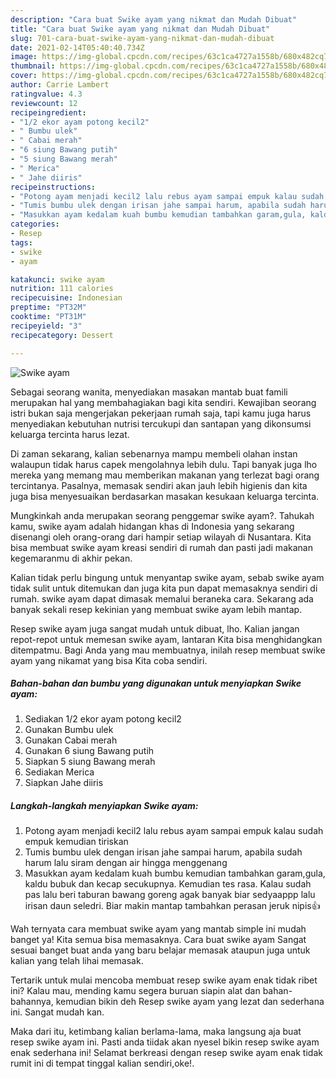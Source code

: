 ```yaml
---
description: "Cara buat Swike ayam yang nikmat dan Mudah Dibuat"
title: "Cara buat Swike ayam yang nikmat dan Mudah Dibuat"
slug: 701-cara-buat-swike-ayam-yang-nikmat-dan-mudah-dibuat
date: 2021-02-14T05:40:40.734Z
image: https://img-global.cpcdn.com/recipes/63c1ca4727a1558b/680x482cq70/swike-ayam-foto-resep-utama.jpg
thumbnail: https://img-global.cpcdn.com/recipes/63c1ca4727a1558b/680x482cq70/swike-ayam-foto-resep-utama.jpg
cover: https://img-global.cpcdn.com/recipes/63c1ca4727a1558b/680x482cq70/swike-ayam-foto-resep-utama.jpg
author: Carrie Lambert
ratingvalue: 4.3
reviewcount: 12
recipeingredient:
- "1/2 ekor ayam potong kecil2"
- " Bumbu ulek"
- " Cabai merah"
- "6 siung Bawang putih"
- "5 siung Bawang merah"
- " Merica"
- " Jahe diiris"
recipeinstructions:
- "Potong ayam menjadi kecil2 lalu rebus ayam sampai empuk kalau sudah empuk kemudian tiriskan"
- "Tumis bumbu ulek dengan irisan jahe sampai harum, apabila sudah harum lalu siram dengan air hingga menggenang"
- "Masukkan ayam kedalam kuah bumbu kemudian tambahkan garam,gula, kaldu bubuk dan kecap secukupnya. Kemudian tes rasa. Kalau sudah pas lalu beri taburan bawang goreng agak banyak biar sedyaappp lalu irisan daun seledri. Biar makin mantap tambahkan perasan jeruk nipis👍"
categories:
- Resep
tags:
- swike
- ayam

katakunci: swike ayam 
nutrition: 111 calories
recipecuisine: Indonesian
preptime: "PT32M"
cooktime: "PT31M"
recipeyield: "3"
recipecategory: Dessert

---
```



![Swike ayam](https://img-global.cpcdn.com/recipes/63c1ca4727a1558b/680x482cq70/swike-ayam-foto-resep-utama.jpg)

Sebagai seorang wanita, menyediakan masakan mantab buat famili merupakan hal yang membahagiakan bagi kita sendiri. Kewajiban seorang istri bukan saja mengerjakan pekerjaan rumah saja, tapi kamu juga harus menyediakan kebutuhan nutrisi tercukupi dan santapan yang dikonsumsi keluarga tercinta harus lezat.

Di zaman  sekarang, kalian sebenarnya mampu membeli olahan instan walaupun tidak harus capek mengolahnya lebih dulu. Tapi banyak juga lho mereka yang memang mau memberikan makanan yang terlezat bagi orang tercintanya. Pasalnya, memasak sendiri akan jauh lebih higienis dan kita juga bisa menyesuaikan berdasarkan masakan kesukaan keluarga tercinta. 



Mungkinkah anda merupakan seorang penggemar swike ayam?. Tahukah kamu, swike ayam adalah hidangan khas di Indonesia yang sekarang disenangi oleh orang-orang dari hampir setiap wilayah di Nusantara. Kita bisa membuat swike ayam kreasi sendiri di rumah dan pasti jadi makanan kegemaranmu di akhir pekan.

Kalian tidak perlu bingung untuk menyantap swike ayam, sebab swike ayam tidak sulit untuk ditemukan dan juga kita pun dapat memasaknya sendiri di rumah. swike ayam dapat dimasak memalui beraneka cara. Sekarang ada banyak sekali resep kekinian yang membuat swike ayam lebih mantap.

Resep swike ayam juga sangat mudah untuk dibuat, lho. Kalian jangan repot-repot untuk memesan swike ayam, lantaran Kita bisa menghidangkan ditempatmu. Bagi Anda yang mau membuatnya, inilah resep membuat swike ayam yang nikamat yang bisa Kita coba sendiri.

<!--inarticleads1-->

##### Bahan-bahan dan bumbu yang digunakan untuk menyiapkan Swike ayam:

1. Sediakan 1/2 ekor ayam potong kecil2
1. Gunakan  Bumbu ulek
1. Gunakan  Cabai merah
1. Gunakan 6 siung Bawang putih
1. Siapkan 5 siung Bawang merah
1. Sediakan  Merica
1. Siapkan  Jahe diiris




<!--inarticleads2-->

##### Langkah-langkah menyiapkan Swike ayam:

1. Potong ayam menjadi kecil2 lalu rebus ayam sampai empuk kalau sudah empuk kemudian tiriskan
1. Tumis bumbu ulek dengan irisan jahe sampai harum, apabila sudah harum lalu siram dengan air hingga menggenang
1. Masukkan ayam kedalam kuah bumbu kemudian tambahkan garam,gula, kaldu bubuk dan kecap secukupnya. Kemudian tes rasa. Kalau sudah pas lalu beri taburan bawang goreng agak banyak biar sedyaappp lalu irisan daun seledri. Biar makin mantap tambahkan perasan jeruk nipis👍




Wah ternyata cara membuat swike ayam yang mantab simple ini mudah banget ya! Kita semua bisa memasaknya. Cara buat swike ayam Sangat sesuai banget buat anda yang baru belajar memasak ataupun juga untuk kalian yang telah lihai memasak.

Tertarik untuk mulai mencoba membuat resep swike ayam enak tidak ribet ini? Kalau mau, mending kamu segera buruan siapin alat dan bahan-bahannya, kemudian bikin deh Resep swike ayam yang lezat dan sederhana ini. Sangat mudah kan. 

Maka dari itu, ketimbang kalian berlama-lama, maka langsung aja buat resep swike ayam ini. Pasti anda tiidak akan nyesel bikin resep swike ayam enak sederhana ini! Selamat berkreasi dengan resep swike ayam enak tidak rumit ini di tempat tinggal kalian sendiri,oke!.

